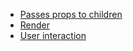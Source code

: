 - [Passes props to children](./component/passes-props-to-children.md)
- [Render](./component/render.md)
- [User interaction](./component/user-interaction.md)

